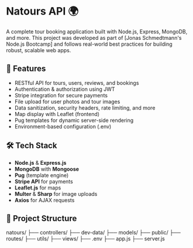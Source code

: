 # Natours API 🌍

A complete tour booking application built with Node.js, Express, MongoDB, and more. This project was developed as part of [Jonas Schmedtmann's Node.js Bootcamp] and follows real-world best practices for building robust, scalable web apps.

## 🚀 Features

- RESTful API for tours, users, reviews, and bookings
- Authentication & authorization using JWT
- Stripe integration for secure payments
- File upload for user photos and tour images
- Data sanitization, security headers, rate limiting, and more
- Map display with Leaflet (frontend)
- Pug templates for dynamic server-side rendering
- Environment-based configuration (.env)

## 🛠 Tech Stack

- **Node.js** & **Express.js**
- **MongoDB** with **Mongoose**
- **Pug** (template engine)
- **Stripe API** for payments
- **Leaflet.js** for maps
- **Multer** & **Sharp** for image uploads
- **Axios** for AJAX requests

## 📁 Project Structure

natours/
├── controllers/
├── dev-data/
├── models/
├── public/
├── routes/
├── utils/
├── views/
├── .env
├── app.js
├── server.js
